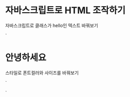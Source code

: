 # 자바스크립트로 HTML 조작하기

자바스크립트로 클래스가 hello인 텍스트 바꿔보기

`

<h1 id="hello">안녕하세요</h1>

<script>
  document.getElementById('hello').innerHTML = '안녕';
</script>

스타일로 폰트컬러와 사이즈를 바꿔보기

`

<script>
document.getElementById('hello').style.color = 'red'; 
document.getElementById('hello').style.fontSize = "30px";
</script>

`
